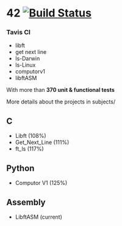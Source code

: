 # 42 [![Build Status](https://travis-ci.org/JulienBalestra/42.svg?branch=master)](https://travis-ci.org/julienbalestra/42)



### Tavis CI
 
* libft
* get next line
* ls-Darwin
* ls-Linux
* computorv1
* libftASM

With more than **370 unit & functional tests**


More details about the projects in subjects/

## C

* Libft (108%)
* Get_Next_Line (111%)
* ft_ls (117%)


## Python

* Computor V1 (125%)


## Assembly

* LibftASM (current)
